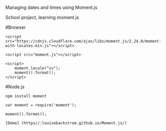 Managing dates and times using Moment.js

School project, learning moment.js

#Browser

    <script src="https://cdnjs.cloudflare.com/ajax/libs/moment.js/2.24.0/moment-with-locales.min.js"></script>

    <script src="moment.js"></script>

    <script>
        moment.locale("sv");
        moment().format();
    </script>
    
    
#Node.js

    npm install moment

    var moment = require('moment');
    
    moment().format();
    
    [Demo] (https//:louisebackstrom.github.io/Moment.js/)
